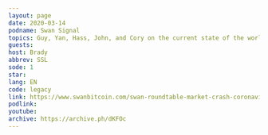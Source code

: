 ```yaml
---
layout: page
date: 2020-03-14
podname: Swan Signal
topics: Guy, Yan, Hass, John, and Cory on the current state of the world and Bitcoin
guests: 
host: Brady
abbrev: SSL
sode: 1
star: 
lang: EN
code: legacy
link: https://www.swanbitcoin.com/swan-roundtable-market-crash-coronavirus-bitcoin-price/
podlink: 
youtube: 
archive: https://archive.ph/dKFOc
---
```

